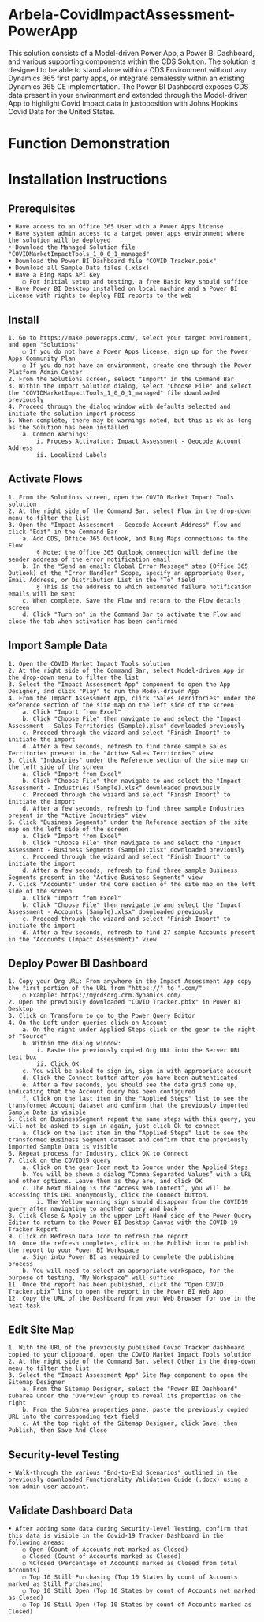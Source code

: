 # Arbela-CovidImpactAssessment-PowerApp
This solution consists of a Model-driven Power App, a Power BI Dashboard, and various supporting components within the CDS Solution. The solution is designed to be able to stand alone within a CDS Environment without any Dynamics 365 first party apps, or integrate semalessly within an existing Dynamics 365 CE implementation. The Power BI Dashboard exposes CDS data present in your environment and extended through the Model-driven App to highlight Covid Impact data in justoposition with Johns Hopkins Covid Data for the United States.

# Function Demonstration

# Installation Instructions

## Prerequisites
	• Have access to an Office 365 User with a Power Apps license
	• Have system admin access to a target power apps environment where the solution will be deployed
	• Download the Managed Solution file "COVIDMarketImpactTools_1_0_0_1_managed"
	• Download the Power BI Dashboard file "COVID Tracker.pbix"
	• Download all Sample Data files (.xlsx)
	• Have a Bing Maps API Key
		○ For initial setup and testing, a free Basic key should suffice
	• Have Power BI Desktop installed on local machine and a Power BI License with rights to deploy PBI reports to the web

## Install
	1. Go to https://make.powerapps.com/, select your target environment, and open "Solutions"
		○ If you do not have a Power Apps license, sign up for the Power Apps Community Plan
		○ If you do not have an environment, create one through the Power Platform Admin Center
	2. From the Solutions screen, select "Import" in the Command Bar
	3. Within the Import Solution dialog, select "Choose File" and select the "COVIDMarketImpactTools_1_0_0_1_managed" file downloaded previously
	4. Proceed through the dialog window with defaults selected and initiate the solution import process
	5. When complete, there may be warnings noted, but this is ok as long as the Solution has been installed
		a. Common Warnings:
			i. Process Activation: Impact Assessment - Geocode Account Address
			ii. Localized Labels

## Activate Flows
	1. From the Solutions screen, open the COVID Market Impact Tools solution
	2. At the right side of the Command Bar, select Flow in the drop-down menu to filter the list
	3. Open the "Impact Assessment - Geocode Account Address" flow and click "Edit" in the Command Bar
		a. Add CDS, Office 365 Outlook, and Bing Maps connections to the Flow
			§ Note: the Office 365 Outlook connection will define the sender address of the error notification email
		b. In the "Send an email: Global Error Message" step (Office 365 Outlook) of the "Error Handler" Scope, specify an appropriate User, Email Address, or Distribution List in the "To" field
			§ This is the address to which automated failure notification emails will be sent
		c. When complete, Save the Flow and return to the Flow details screen
		d. Click "Turn on" in the Command Bar to activate the Flow and close the tab when activation has been confirmed

## Import Sample Data
	1. Open the COVID Market Impact Tools solution
	2. At the right side of the Command Bar, select Model-driven App in the drop-down menu to filter the list
	3. Select the "Impact Assessment App" component to open the App Designer, and click "Play" to run the Model-driven App
	4. From the Impact Assessment App, click "Sales Territories" under the Reference section of the site map on the left side of the screen
		a. Click "Import from Excel"
		b. Click "Choose File" then navigate to and select the "Impact Assessment - Sales Territories (Sample).xlsx" downloaded previously
		c. Proceed through the wizard and select "Finish Import" to initiate the import
		d. After a few seconds, refresh to find three sample Sales Territories present in the "Active Sales Territories" view
	5. Click "Industries" under the Reference section of the site map on the left side of the screen
		a. Click "Import from Excel"
		b. Click "Choose File" then navigate to and select the "Impact Assessment - Industries (Sample).xlsx" downloaded previously
		c. Proceed through the wizard and select "Finish Import" to initiate the import
		d. After a few seconds, refresh to find three sample Industries present in the "Active Industries" view
	6. Click "Business Segments" under the Reference section of the site map on the left side of the screen
		a. Click "Import from Excel"
		b. Click "Choose File" then navigate to and select the "Impact Assessment - Business Segments (Sample).xlsx" downloaded previously
		c. Proceed through the wizard and select "Finish Import" to initiate the import
		d. After a few seconds, refresh to find three sample Business Segments present in the "Active Business Segments" view
	7. Click "Accounts" under the Core section of the site map on the left side of the screen
		a. Click "Import from Excel"
		b. Click "Choose File" then navigate to and select the "Impact Assessment - Accounts (Sample).xlsx" downloaded previously
		c. Proceed through the wizard and select "Finish Import" to initiate the import
		d. After a few seconds, refresh to find 27 sample Accounts present in the "Accounts (Impact Assessment)" view

## Deploy Power BI Dashboard
	1. Copy your Org URL: From anywhere in the Impact Assessment App copy the first portion of the URL from "https://" to ".com/"
		○ Example: https://mycdsorg.crm.dynamics.com/
	2. Open the previously downloaded "COVID Tracker.pbix" in Power BI Desktop
	3. Click on Transform to go to the Power Query Editor
	4. On the Left under queries click on Account
		a. On the right under Applied Steps click on the gear to the right of “Source”
		b. Within the dialog window:
			i. Paste the previously copied Org URL into the Server URL text box
			ii. Click OK
		c. You will be asked to sign in, sign in with appropriate account
		d. Click the Connect button after you have been authenticated
		e. After a few seconds, you should see the data grid come up, indicating that the Account query has been configured
		f. Click on the last item in the "Applied Steps" list to see the transformed Account dataset and confirm that the previously imported Sample Data is visible
	5. Click on BusinessSegment repeat the same steps with this query, you will not be asked to sign in again, just click Ok to connect
		a. Click on the last item in the "Applied Steps" list to see the transformed Business Segment dataset and confirm that the previously imported Sample Data is visible
	6. Repeat process for Industry, click OK to Connect
	7. Click on the COVID19 query
		a. Click on the gear Icon next to Source under the Applied Steps
		b. You will be shown a dialog “Comma-Separated Values” with a URL and other options. Leave them as they are, and click OK
		c. The Next dialog is the “Access Web Content”, you will be accessing this URL anonymously, click the Connect button. 
			i. The Yellow warning sign should disappear from the COVID19 query after navigating to another query and back
	8. Click Close & Apply in the upper Left-Hand side of the Power Query Editor to return to the Power BI Desktop Canvas with the COVID-19 Tracker Report
	9. Click on Refresh Data Icon to refresh the report
	10. Once the refresh completes, click on the Publish icon to publish the report to your Power BI Workspace
		a. Sign into Power BI as required to complete the publishing process
		b. You will need to select an appropriate workspace, for the purpose of testing, "My Workspace" will suffice
	11. Once the report has been published, click the “Open COVID Tracker.pbix” link to open the report in the Power BI Web App
	12. Copy the URL of the Dashboard from your Web Browser for use in the next task

## Edit Site Map
	1. With the URL of the previously published Covid Tracker dashboard copied to your clipboard, open the COVID Market Impact Tools solution
	2. At the right side of the Command Bar, select Other in the drop-down menu to filter the list
	3. Select the "Impact Assessment App" Site Map component to open the Sitemap Designer
		a. From the Sitemap Designer, select the "Power BI Dashboard" subarea under the "Overview" group to reveal its properties on the right
		b. From the Subarea properties pane, paste the previously copied URL into the corresponding text field
		c. At the top right of the Sitemap Designer, click Save, then Publish, then Save And Close

## Security-level Testing
	• Walk-through the various "End-to-End Scenarios" outlined in the previously downloaded Functionality Validation Guide (.docx) using a non admin user account.

## Validate Dashboard Data
	• After adding some data during Security-level Testing, confirm that this data is visible in the Covid-19 Tracker Dashboard in the following areas:
		○ Open (Count of Accounts not marked as Closed)
		○ Closed (Count of Accounts marked as Closed)
		○ %Closed (Percentage of Accounts marked as Closed from total Accounts)
		○ Top 10 Still Purchasing (Top 10 States by count of Accounts marked as Still Purchasing)
		○ Top 10 Still Open (Top 10 States by count of Accounts not marked as Closed)
		○ Top 10 Still Open (Top 10 States by count of Accounts marked as Closed)
